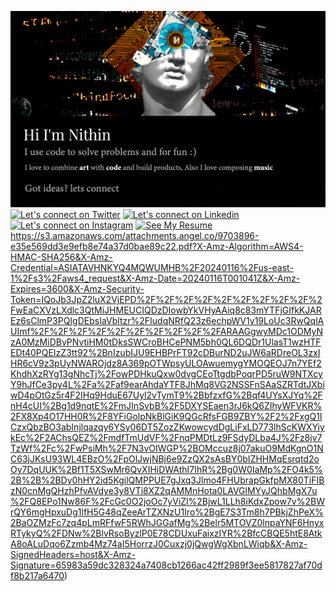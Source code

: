 [![Art meets code](/static/gifs/banner.gif)](https://www.youtube.com/watch?v=dQw4w9WgXcQ)
[![Let's connect on Twitter](https://img.shields.io/badge/Twitter-1DA1F2?style=for-the-badge&logo=twitter&logoColor=white)](https://twitter.com/RaphaelNithin) [![Let's connect on Linkedin](https://img.shields.io/badge/LinkedIn-0077B5?style=for-the-badge&logo=linkedin&logoColor=white)](https://www.linkedin.com/in/nithinstephen/) [![Let's connect on Instagram](https://img.shields.io/badge/Instagram-E4405F?style=for-the-badge&logo=instagram&logoColor=white)](https://www.instagram.com/nithinstephen96/) [![See My Resume](https://img.shields.io/badge/Resume_v1.0-FF5733?style=for-the-badge&logo=github&logoColor=white)](https://s3.amazonaws.com/attachments.angel.co/9703896-e35e569dd3e9efb8e74a37d0bae89c22.pdf?X-Amz-Algorithm=AWS4-HMAC-SHA256&X-Amz-Credential=ASIATAVHNKYQ4MQWUMHB%2F20240116%2Fus-east-1%2Fs3%2Faws4_request&X-Amz-Date=20240116T001041Z&X-Amz-Expires=3600&X-Amz-Security-Token=IQoJb3JpZ2luX2VjEPD%2F%2F%2F%2F%2F%2F%2F%2F%2F%2FwEaCXVzLXdlc3QtMiJHMEUCIQDzDIowbYkVHyAAiq8c83mYTFjGIfkKJAREz6sClmP3PQIgDEbsIaVbltzr%2FIudqNRfQ23z6echpWV1y19LoUc3RwQqlAUImf%2F%2F%2F%2F%2F%2F%2F%2F%2F%2FARAAGgwyMDc1ODMyNzA0MzMiDBvPNvtiHM0tDksSWCroBHCePNM5bh0QL6DQDr1UlasT1wzHTFEDt40PQEIzZ3tt92%2BnIzubIJU9EHBPrFT92cDBurND2uJW6aRDreOL3zxIHR6cV9z3pUyNWAROjdz8A369pOTWpsyULOAwuemygYMOQEOJ7n7YEf2KhdhXzRYg13gNhcTj%2FowPDHkuQxw0dvgCEoTtgdbPoqrPD5ruW9NTXcyY9hJfCe3py4L%2Fa%2Faf9earAhdaYTF8JhMq8VG2NSSFnSAaSZRTdtJXbiwD4pOtGz5r4F2IHq9HduE67Uyl2vTymT9%2BbfzxfG%2Bqf4UYsXJYq%2FnH4cUI%2Bg1d9nqtE%2FmJInSvbB%2F5DXYSEaen3rJ6kQ6ZIhyWFVKR%2FX8Xp4O17HH0R%2F8YFiGolpNkBlGiK9QGcRfsFGB9ZBY%2F2%2FxgQ1ICzxQbzBO3abInjlqazqy6YSy06DT5ZozZKwowcydDgLiFxLD773lhScKWXYiykEc%2F2AChsQEZ%2FmdfTmUdVF%2FnqPMDtLz9FSdyDLba4J%2Fz8jv7TzWf%2Fc%2FwPsiMh%2F7N3vOIWGP%2BOMccuz8j07akuO9MdKgnO1NC63jJKsU93WL4EBzO%2FpOlJwjNBj6e9ZzQX2sAsBY0bIZHHMqEsrqtd2oOy7DqUUK%2Bf1T5XSwMr6QvXIHiDWAthI7IhR%2Bg0W0IaMp%2FO4k5%2B%2B%2BDy0hHY2id5KgilQMPPUE7gJxq3Jlmo4FHUbrapGkfpMX80TiFIBzN0cnMgQHzhPfvAVdye3y8VTi8XZ2qAMMnHota0LAVGlMYyJQhbMgX7u%2FQ8EPo1Nw86F%2FcGc0O2joOc7yViZl%2BjwL1LLh8iKdxZpow7v%2BWrQY6mgHpxuDg1lfH5G48qZeeArTZXNzU1Iro%2BgE7S3Tm8h7PBkjZhPeX%2BaOZMzFc7zq4pLmRFfwF5RWhJGGafMg%2Belr5MTOVZ0lnpaYNF6HnyxRTykyQ%2FDNw%2BlvRsoByzlP0E78CDUxuFaixzIYR%2BfcCBQE5htE8AtkA8oALuDqo6Zzmb4Mz74aI5HorrzJ0Cuxzj0jQwgWgXbnLWiqb&X-Amz-SignedHeaders=host&X-Amz-Signature=65983a59dc328324a7408cb1266ac42ff2989f3ee5817827af70df8b217a6470)https://s3.amazonaws.com/attachments.angel.co/9703896-e35e569dd3e9efb8e74a37d0bae89c22.pdf?X-Amz-Algorithm=AWS4-HMAC-SHA256&X-Amz-Credential=ASIATAVHNKYQ4MQWUMHB%2F20240116%2Fus-east-1%2Fs3%2Faws4_request&X-Amz-Date=20240116T001041Z&X-Amz-Expires=3600&X-Amz-Security-Token=IQoJb3JpZ2luX2VjEPD%2F%2F%2F%2F%2F%2F%2F%2F%2F%2FwEaCXVzLXdlc3QtMiJHMEUCIQDzDIowbYkVHyAAiq8c83mYTFjGIfkKJAREz6sClmP3PQIgDEbsIaVbltzr%2FIudqNRfQ23z6echpWV1y19LoUc3RwQqlAUImf%2F%2F%2F%2F%2F%2F%2F%2F%2F%2FARAAGgwyMDc1ODMyNzA0MzMiDBvPNvtiHM0tDksSWCroBHCePNM5bh0QL6DQDr1UlasT1wzHTFEDt40PQEIzZ3tt92%2BnIzubIJU9EHBPrFT92cDBurND2uJW6aRDreOL3zxIHR6cV9z3pUyNWAROjdz8A369pOTWpsyULOAwuemygYMOQEOJ7n7YEf2KhdhXzRYg13gNhcTj%2FowPDHkuQxw0dvgCEoTtgdbPoqrPD5ruW9NTXcyY9hJfCe3py4L%2Fa%2Faf9earAhdaYTF8JhMq8VG2NSSFnSAaSZRTdtJXbiwD4pOtGz5r4F2IHq9HduE67Uyl2vTymT9%2BbfzxfG%2Bqf4UYsXJYq%2FnH4cUI%2Bg1d9nqtE%2FmJInSvbB%2F5DXYSEaen3rJ6kQ6ZIhyWFVKR%2FX8Xp4O17HH0R%2F8YFiGolpNkBlGiK9QGcRfsFGB9ZBY%2F2%2FxgQ1ICzxQbzBO3abInjlqazqy6YSy06DT5ZozZKwowcydDgLiFxLD773lhScKWXYiykEc%2F2AChsQEZ%2FmdfTmUdVF%2FnqPMDtLz9FSdyDLba4J%2Fz8jv7TzWf%2Fc%2FwPsiMh%2F7N3vOIWGP%2BOMccuz8j07akuO9MdKgnO1NC63jJKsU93WL4EBzO%2FpOlJwjNBj6e9ZzQX2sAsBY0bIZHHMqEsrqtd2oOy7DqUUK%2Bf1T5XSwMr6QvXIHiDWAthI7IhR%2Bg0W0IaMp%2FO4k5%2B%2B%2BDy0hHY2id5KgilQMPPUE7gJxq3Jlmo4FHUbrapGkfpMX80TiFIBzN0cnMgQHzhPfvAVdye3y8VTi8XZ2qAMMnHota0LAVGlMYyJQhbMgX7u%2FQ8EPo1Nw86F%2FcGc0O2joOc7yViZl%2BjwL1LLh8iKdxZpow7v%2BWrQY6mgHpxuDg1lfH5G48qZeeArTZXNzU1Iro%2BgE7S3Tm8h7PBkjZhPeX%2BaOZMzFc7zq4pLmRFfwF5RWhJGGafMg%2Belr5MTOVZ0lnpaYNF6HnyxRTykyQ%2FDNw%2BlvRsoByzlP0E78CDUxuFaixzIYR%2BfcCBQE5htE8AtkA8oALuDqo6Zzmb4Mz74aI5HorrzJ0Cuxzj0jQwgWgXbnLWiqb&X-Amz-SignedHeaders=host&X-Amz-Signature=65983a59dc328324a7408cb1266ac42ff2989f3ee5817827af70df8b217a6470)

